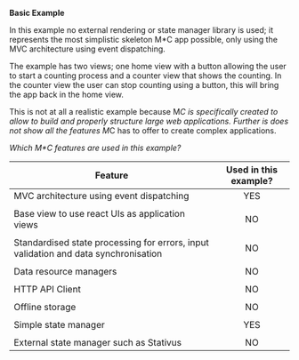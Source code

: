 __Basic Example__

In this example no external rendering or state manager library is used; it represents the most simplistic skeleton 
M*C app possible, only using the MVC architecture using event dispatching.

The example has two views; one home view with a button allowing the user to start a counting process and
a counter view that shows the counting. In the counter view the user can stop counting using a button, this will 
bring the app back in the home view.

This is not at all a realistic example because M*C is specifically created to allow to build and properly
structure large web applications. Further is does not show all the features M*C has to offer to create 
complex applications.

_Which M*C features are used in this example?_

| Feature | Used in this example? |
| --------|:---------------------:|
|MVC architecture using event dispatching | YES |
| | |
|Base view to use react UIs as application views | NO |
| | |
|Standardised state processing for errors, input validation and data synchronisation | NO | 
| | |
|Data resource managers | NO |
| | |
|HTTP API Client | NO |
| | |
|Offline storage | NO |
| | |
|Simple state manager | YES |
| | |
|External state manager such as Stativus | NO |

 


